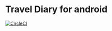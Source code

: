 Travel Diary for android
======

[![CircleCI](https://circleci.com/gh/martymarron/TravelDiaryAndroid2.svg?style=svg)](https://circleci.com/gh/martymarron/TravelDiaryAndroid2)
